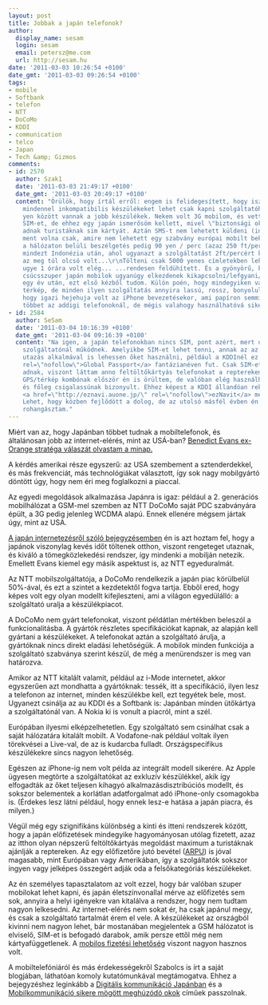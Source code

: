 ```yaml
---
layout: post
title: Jobbak a japán telefonok?
author:
  display_name: sesam
  login: sesam
  email: petersz@me.com
  url: http://sesam.hu
date: '2011-03-03 10:26:54 +0100'
date_gmt: '2011-03-03 09:26:54 +0100'
tags:
- mobile
- Softbank
- telefon
- NTT
- DoCoMo
- KDDI
- communication
- telco
- Japan
- Tech &amp; Gizmos
comments:
- id: 2570
  author: Szak1
  date: '2011-03-03 21:49:17 +0100'
  date_gmt: '2011-03-03 20:49:17 +0100'
  content: "Örülök, hogy írtál erről: engem is felidegesített, hogy iszonyat drága,
    mindennel inkompatibilis készülékeket lehet csak kapni szolgáltatóhoz kötve. 30000-50000
    yen között vannak a jobb készülékek. Nekem volt 3G mobilom, és vettem bele feltöltőkártyás
    SIM-et, de ehhez egy japán ismerősöm kellett, mivel \"biztonsági okokból\" nem
    adnak turistáknak sim kártyát. Aztán SMS-t nem lehetett küldeni (internetes email
    ment volna csak, amire nem lehetett egy szabvány európai mobilt bekonfigurálni),
    a hálózaton belüli beszélgetés pedig 90 yen / perc (azaz 250 ft/perc !!!) volt,
    mindezt Indonézia után, ahol ugyanazt a szolgáltatást 2ft/percért kaptam. Mondjuk
    az meg túl olcsó volt...\r\nTölteni csak 5000 yenes címletekben lehetett, ami
    ugye 1 órára volt elég... ...rendesen feldühített. És a gyönyörű, kihajthatós,
    csúcsszuper japán mobilok ugyanúgy elkezdenek kikapcsolni/lefgyani/újraindulni
    egy év után, ezt első kézből tudom. Külön poén, hogy mindegyiken van GPS, meg
    térkép, de minden ilyen szolgáltatás annyira lassú, rossz, bonyolult kezelni,
    hogy igazi hejehuja volt az iPhone bevezetésekor, ami papíron semmivel sem tudott
    többet az addigi telefonoknál, de mégis valahogy használhatóvá sikeredett."
- id: 2584
  author: SeSam
  date: '2011-03-04 10:16:39 +0100'
  date_gmt: '2011-03-04 09:16:39 +0100'
  content: "Na igen, a japán telefonokban nincs SIM, pont azért, mert úgyis csak egy
    szolgáltatónál működnek. Amelyikbe SIM-et lehet tenni, annak az az oka, hogy külföldi
    utazás alkalmával is lehessen őket használni, például a KDDInél ez a <a href=\"http://www.au.kddi.com/manual/w63ca/misc/misc04.html\"
    rel=\"nofollow\">Global Passport</a> fantázianéven fut. Csak SIM-et valóban nem
    adnak, viszont láttam anno feltöltőkártyás telefonokat a reptereken.\r\n\r\nA
    GPS/térkép kombónak először én is örültem, de valóban elég használhatatlannak
    és főleg csigalassúnak bizonyult. Ehhez képest a KDDI állandóan reklámozta az
    <a href=\"http://eznavi.auone.jp/\" rel=\"nofollow\">ezNavit</a> meg hasonlókat.
    Lehet, hogy közben fejlődött a dolog, de az utolsó másfél évben én már iPhone-nal
    rohangásztam."
---
```


Miért van az, hogy Japánban többet tudnak a mobiltelefonok, és általánosan jobb az internet-elérés, mint az USÁ-ban? [Benedict Evans ex-Orange stratéga válaszát olvastam a minap.](http://www.quora.com/Historically-why-has-Japan-had-better-mobile-phones-and-better-mobile-internet-access-than-the-United-States/answer/Benedict-Evans)

A kérdés amerikai része egyszerű: az USA szembement a sztenderdekkel, és más frekvenciát, más technológiákat választott, így sok nagy mobilgyártó döntött úgy, hogy nem éri meg foglalkozni a piaccal.

Az egyedi megoldások alkalmazása Japánra is igaz: például a 2. generációs mobilhálózat a GSM-mel szemben az NTT DoCoMo saját PDC szabványára épült, a 3G pedig jelenleg WCDMA alapú. Ennek ellenére mégsem jártak úgy, mint az USA.

[A japán internetezésről szóló bejegyzésemben](http://sesam.hu/2009/08/15/internetezes-japanban) én is azt hoztam fel, hogy a japánok viszonylag kevés időt töltenek otthon, viszont rengeteget utaznak, és kiváló a tömegközlekedési rendszer, így mindenki a mobilján netezik. Emellett Evans kiemel egy másik aspektust is, az NTT egyeduralmát.

Az NTT mobilszolgáltatója, a DoCoMo rendelkezik a japán piac körülbelül 50%-ával, és ezt a szintet a kezdetektől fogva tartja. Ebből ered, hogy képes volt egy olyan modellt kifejleszteni, ami a világon egyedülálló: a szolgáltató uralja a készülékpiacot.

A DoCoMo nem gyárt telefonokat, viszont példátlan mértékben beleszól a funkcionalitásba. A gyártók részletes specifikációkat kapnak, az alapján kell gyártani a készülékeket. A telefonokat aztán a szolgáltató árulja, a gyártóknak nincs direkt eladási lehetőségük. A mobilok minden funkciója a szolgáltató szabványa szerint készül, de még a menürendszer is meg van határozva.

Amikor az NTT kitalált valamit, például az i-Mode internetet, akkor egyszerűen azt mondhatta a gyártóknak: tessék, itt a specifikáció, ilyen lesz a telefonon az internet, minden készülékbe kell, ezt tegyétek bele, most. Ugyanezt csinálja az au KDDI és a Softbank is: Japánban minden ütőkártya a szolgáltatónál van. A Nokia ki is vonult a piacról, mint a szél.

Európában ilyesmi elképzelhetetlen. Egy szolgáltató sem csinálhat csak a saját hálózatára kitalált mobilt. A Vodafone-nak például voltak ilyen törekvései a Live-val, de az is kudarcba fulladt. Országspecifikus készülékekre sincs nagyon lehetőség.

Egészen az iPhone-ig nem volt példa az integrált modell sikerére. Az Apple ügyesen megtörte a szolgáltatókat az exkluzív készülékkel, akik így elfogadták az őket teljesen kihagyó alkalmazásdisztribúciós modellt, és sokszor belementek a korlátlan adatforgalmat adó iPhone-only csomagokba is. (Érdekes lesz látni például, hogy ennek lesz-e hatása a japán piacra, és milyen.)

Végül még egy szignifikáns különbség a kinti és itteni rendszerek között, hogy a japán előfizetések mindegyike hagyományosan utólag fizetett, azaz az itthon olyan népszerű feltöltőkártyás megoldást maximum a turistáknak ajánlják a reptereken. Az egy előfizetőre jutó bevétel ([ARPU](http://en.wikipedia.org/wiki/Average_revenue_per_user)) is jóval magasabb, mint Európában vagy Amerikában, így a szolgáltatók sokszor ingyen vagy jelképes összegért adják oda a felsőkategóriás készülékeket.

Az én személyes tapasztalatom az volt ezzel, hogy bár valóban szuper mobilokat lehet kapni, és japán életszínvonallal mérve az előfizetés sem sok, annyira a helyi igényekre van kitalálva a rendszer, hogy nem tudtam nagyon lelkesedni. Az internet-elérés nem sokat ér, ha csak japánul megy, és csak a szolgáltató tartalmát érem el vele. A készülékeket az országból kivinni nem nagyon lehet, bár mostanában megjelentek a GSM hálózatot is elviselő, SIM-et is befogadó darabok, amik persze ettől még nem kártyafüggetlenek. A [mobilos fizetési lehetőség](http://sesam.hu/2010/11/11/telefonnal-fizetni) viszont nagyon hasznos volt.

A mobiltelefóniáról és más érdekességekről Szabolcs is írt a saját blogjában, láthatóan komoly kutatómunkával megtámogatva. Ehhez a bejegyzéshez leginkább a [Digitális kommunikáció Japánban](http://www.sabolc.com/blog/?p=1723) és a [Mobilkommunikáció sikere mögött meghúzódó okok](http://www.sabolc.com/blog/?p=1727) címűek passzolnak.
